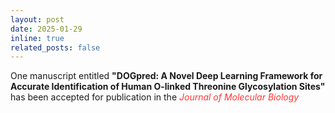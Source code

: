 ```yaml
---
layout: post
date: 2025-01-29
inline: true
related_posts: false
---
```


One manuscript entitled <b>"DOGpred: A Novel Deep Learning Framework for Accurate Identification of Human O-linked Threonine Glycosylation Sites"</b> has been accepted for publication in the <span style="color: #FF3636;"><i>Journal of Molecular Biology</i></span>